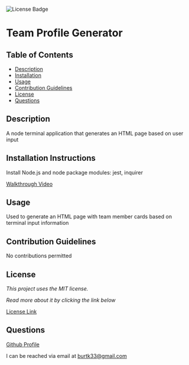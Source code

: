 ![License Badge](https://img.shields.io/static/v1?label=License&message=MIT&color=blue)
# Team Profile Generator

## Table of Contents

* [Description](#description)
* [Installation](#installation)
* [Usage](#usage)
* [Contribution Guidelines](#contribution-guidelines)
* [License](#license)
* [Questions](#questions)
    
## Description
A node terminal application that generates an HTML page based on user input

## Installation Instructions
Install Node.js and node package modules: jest, inquirer

[Walkthrough Video](https://youtu.be/q19JN9sruRQ)

## Usage
Used to generate an HTML page with team member cards based on terminal input information

## Contribution Guidelines
No contributions permitted

## License
*This project uses the MIT license.*

*Read more about it by clicking the link below*

[License Link](https://choosealicense.com/licenses/mit/)

## Questions
[Github Profile](https://github.com/burtk33)

I can be reached via email at burtk33@gmail.com
